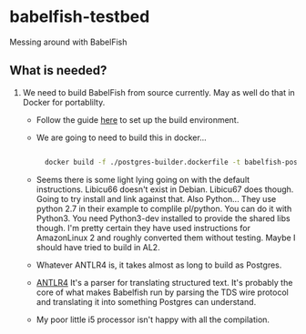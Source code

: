# babelfish-testbed

Messing around with BabelFish

## What is needed?

1. We need to build BabelFish from source currently. May as well do that in Docker for portablilty.
    - Follow the guide [here](https://babelfishpg.org/docs/installation/compiling-babelfish-from-source/) to set up the build environment.
    - We are going to need to build this in docker...

      ``` bash

        docker build -f ./postgres-builder.dockerfile -t babelfish-postgres .

      ```

    - Seems there is some light lying going on with the default instructions. Libicu66 doesn't exist in Debian. Libicu67 does though. Going to try install and link against that. Also Python... They use python 2.7 in their example to complile pl/python. You can do it with Python3. You need Python3-dev installed to provide the shared libs though. I'm pretty certain they have used instructions for AmazonLinux 2 and roughly converted them without testing. Maybe I should have tried to build in AL2.
    - Whatever ANTLR4 is, it takes almost as long to build as Postgres.
    - [ANTLR4](https://github.com/antlr/antlr4) It's a parser for translating structured text. It's probably the core of what makes Babelfish run by parsing the TDS wire protocol and translating it into something Postgres can understand.
    - My poor little i5 processor isn't happy with all the compilation.
